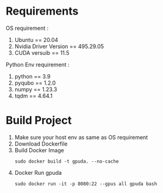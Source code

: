 # Requirements
OS requirement : 
1. Ubuntu == 20.04
2. Nvidia Driver Version == 495.29.05
3. CUDA versuib == 11.5

Python Env requirement :
1. python == 3.9
2. pyqubo == 1.2.0
3. numpy == 1.23.3
4. tqdm == 4.64.1

# Build Project
1. Make sure your host env as same as OS requirement
2. Download Dockerfile
3. Build Docker Image
   ```
   sudo docker build -t gpuda. --no-cache
   ```
4. Docker Run gpuda
   ```
   sudo docker run -it -p 8080:22 --gpus all gpuda bash
   ```

